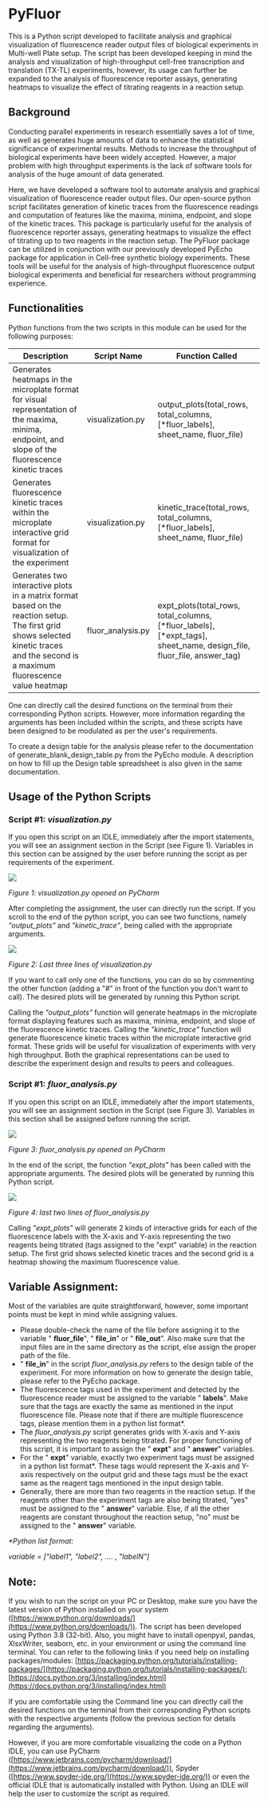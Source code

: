 # **PyFluor**

This is a Python script developed to facilitate analysis and graphical visualization of fluorescence reader output files of biological experiments in Multi-well Plate setup. The script has been developed keeping in mind the analysis and visualization of high-throughput cell-free transcription and translation (TX-TL) experiments, however, its usage can further be expanded to the analysis of fluorescence reporter assays, generating heatmaps to visualize the effect of titrating reagents in a reaction setup.

## Background

Conducting parallel experiments in research essentially saves a lot of time, as well as generates huge amounts of data to enhance the statistical significance of experimental results. Methods to increase the throughput of biological experiments have been widely accepted. However, a major problem with high throughput experiments is the lack of software tools for analysis of the huge amount of data generated.

Here, we have developed a software tool to automate analysis and graphical visualization of fluorescence reader output files. Our open-source python script facilitates generation of kinetic traces from the fluorescence readings and computation of features like the maxima, minima, endpoint, and slope of the kinetic traces. This package is particularly useful for the analysis of fluorescence reporter assays, generating heatmaps to visualize the effect of titrating up to two reagents in the reaction setup. The PyFluor package can be utilized in conjunction with our previously developed PyEcho package for application in Cell-free synthetic biology experiments. These tools will be useful for the analysis of high-throughput fluorescence output biological experiments and beneficial for researchers without programming experience.

## Functionalities

Python functions from the two scripts in this module can be used for the following purposes:

| **Description** | **Script Name** | **Function Called** |
| --- | --- | --- |
| Generates heatmaps in the microplate format for visual representation of the maxima, minima, endpoint, and slope of the fluorescence kinetic traces | visualization.py | output\_plots(total\_rows, total\_columns, \[\*fluor\_labels\], sheet\_name, fluor\_file) |
| Generates fluorescence kinetic traces within the microplate interactive grid format for visualization of the experiment | visualization.py | kinetic\_trace(total\_rows, total\_columns, [\*fluor\_labels], sheet\_name, fluor\_file) |
| Generates two interactive plots in a matrix format based on the reaction setup. The first grid shows selected kinetic traces and the second is a maximum fluorescence value heatmap | fluor\_analysis.py | expt\_plots(total\_rows, total\_columns, [\*fluor\_labels], [\*expt\_tags], sheet\_name, design\_file, fluor\_file, answer\_tag) |

One can directly call the desired functions on the terminal from their corresponding Python scripts. However, more information regarding the arguments has been included within the scripts, and these scripts have been designed to be modulated as per the user&#39;s requirements.

To create a design table for the analysis please refer to the documentation of generate\_blank\_design\_table.py from the PyEcho module. A description on how to fill up the Design table spreadsheet is also given in the same documentation.

## **Usage of the Python Scripts**

### **Script #1:** __*visualization.py*__

If you open this script on an IDLE, immediately after the import statements, you will see an assignment section in the Script (see Figure 1). Variables in this section can be assigned by the user before running the script as per requirements of the experiment.

![](RackMultipart20210825-4-1aar2jy_html_c67aa2d2e0aee477.png)

_Figure 1: visualization.py opened on PyCharm_

After completing the assignment, the user can directly run the script. If you scroll to the end of the python script, you can see two functions, namely _&quot;output\_plots&quot;_ and _&quot;kinetic\_trace&quot;_, being called with the appropriate arguments.

![](RackMultipart20210825-4-1aar2jy_html_91b2c2c4e32eb4e8.png)

_Figure 2: Last three lines of visualization.py_

If you want to call only one of the functions, you can do so by commenting the other function (adding a &quot;#&quot; in front of the function you don&#39;t want to call). The desired plots will be generated by running this Python script.

Calling the _&quot;output\_plots&quot;_ function will generate heatmaps in the microplate format displaying features such as maxima, minima, endpoint, and slope of the fluorescence kinetic traces. Calling the _&quot;kinetic\_trace&quot;_ function will generate fluorescence kinetic traces within the microplate interactive grid format. These grids will be useful for visualization of experiments with very high throughput. Both the graphical representations can be used to describe the experiment design and results to peers and colleagues.

### **Script #1:** __*fluor\_analysis.py*__

If you open this script on an IDLE, immediately after the import statements, you will see an assignment section in the Script (see Figure 3). Variables in this section shall be assigned before running the script.

![](RackMultipart20210825-4-1aar2jy_html_9d83514711b76de8.png)

_Figure 3: fluor\_analysis.py opened on PyCharm_

In the end of the script, the function _&quot;expt\_plots&quot;_ has been called with the appropriate arguments. The desired plots will be generated by running this Python script.

![](RackMultipart20210825-4-1aar2jy_html_1f72a43e4920ad3b.png)

_Figure 4: last two lines of fluor\_analysis.py_

Calling _&quot;expt\_plots&quot;_ will generate 2 kinds of interactive grids for each of the fluorescence labels with the X-axis and Y-axis representing the two reagents being titrated (tags assigned to the &quot;expt&quot; variable) in the reaction setup. The first grid shows selected kinetic traces and the second grid is a heatmap showing the maximum fluorescence value.

## Variable Assignment:

Most of the variables are quite straightforward, however, some important points must be kept in mind while assigning values.

- Please double-check the name of the file before assigning it to the variable &quot; **fluor\_file**&quot;, &quot; **file\_in**&quot; or &quot; **file\_out**&quot;. Also make sure that the input files are in the same directory as the script, else assign the proper path of the file.
- &quot; **file\_in**&quot; in the script _fluor\_analysis.py_ refers to the design table of the experiment. For more information on how to generate the design table, please refer to the PyEcho package.
- The fluorescence tags used in the experiment and detected by the fluorescence reader must be assigned to the variable &quot; **labels**&quot;. Make sure that the tags are exactly the same as mentioned in the input fluorescence file. Please note that if there are multiple fluorescence tags, please mention them in a python list format\*.
- The _fluor\_analysis.py_ script generates grids with X-axis and Y-axis representing the two reagents being titrated. For proper functioning of this script, it is important to assign the &quot; **expt**&quot; and &quot; **answer**&quot; variables.
- For the &quot; **expt**&quot; variable, exactly two experiment tags must be assigned in a python list format\*. These tags would represent the X-axis and Y-axis respectively on the output grid and these tags must be the exact same as the reagent tags mentioned in the input design table.
- Generally, there are more than two reagents in the reaction setup. If the reagents other than the experiment tags are also being titrated, &quot;yes&quot; must be assigned to the &quot; **answer**&quot; variable. Else, if all the other reagents are constant throughout the reaction setup, &quot;no&quot; must be assigned to the &quot; **answer**&quot; variable.

_\*Python list format:_

_variable = [&quot;label1&quot;, &quot;label2&quot;, …. , &quot;labelN&quot;]_

## **Note:**

If you wish to run the script on your PC or Desktop, make sure you have the latest version of Python installed on your system ([https://www.python.org/downloads/](https://www.python.org/downloads/)). The script has been developed using Python 3.8 (32-bit). Also, you might have to install openpyxl, pandas, XlsxWriter, seaborn, etc. in your environment or using the command line terminal. You can refer to the following links if you need help on installing packages/modules: [https://packaging.python.org/tutorials/installing-packages/](https://packaging.python.org/tutorials/installing-packages/); [https://docs.python.org/3/installing/index.html](https://docs.python.org/3/installing/index.html)

If you are comfortable using the Command line you can directly call the desired functions on the terminal from their corresponding Python scripts with the respective arguments (follow the previous section for details regarding the arguments).

However, if you are more comfortable visualizing the code on a Python IDLE, you can use PyCharm ([https://www.jetbrains.com/pycharm/download/](https://www.jetbrains.com/pycharm/download/)), Spyder ([https://www.spyder-ide.org/](https://www.spyder-ide.org/)) or even the official IDLE that is automatically installed with Python. Using an IDLE will help the user to customize the script as required.
